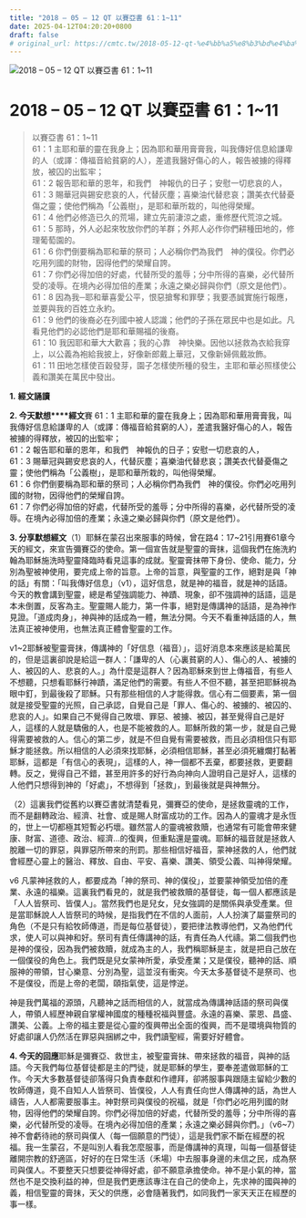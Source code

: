 ```yaml
---
title: "2018 – 05 – 12 QT 以賽亞書 61：1~11"
date: 2025-04-12T04:20:20+0800
draft: false
# original_url: https://cmtc.tw/2018-05-12-qt-%e4%bb%a5%e8%b3%bd%e4%ba%9e%e6%9b%b8-61%ef%bc%9a111
---
```


![2018 – 05 – 12 QT 以賽亞書 61：1~11](/images/qt.jpg   "2018 – 05 – 12 QT 以賽亞書 61：1~11")

# 2018 – 05 – 12 QT 以賽亞書 61：1~11

> 以賽亞書 61：1~11  
> 61：1 主耶和華的靈在我身上；因為耶和華用膏膏我，叫我傳好信息給謙卑的人（或譯：傳福音給貧窮的人），差遣我醫好傷心的人，報告被擄的得釋放，被囚的出監牢；  
> 61：2 報告耶和華的恩年，和我們　神報仇的日子；安慰一切悲哀的人，  
> 61：3 賜華冠與錫安悲哀的人，代替灰塵；喜樂油代替悲哀；讚美衣代替憂傷之靈；使他們稱為「公義樹」，是耶和華所栽的，叫他得榮耀。  
> 61：4 他們必修造已久的荒場，建立先前淒涼之處，重修歷代荒涼之城。  
> 61：5 那時，外人必起來牧放你們的羊群；外邦人必作你們耕種田地的，修理葡萄園的。  
> 61：6 你們倒要稱為耶和華的祭司；人必稱你們為我們　神的僕役。你們必吃用列國的財物，因得他們的榮耀自誇。  
> 61：7 你們必得加倍的好處，代替所受的羞辱；分中所得的喜樂，必代替所受的凌辱。在境內必得加倍的產業；永遠之樂必歸與你們（原文是他們）。  
> 61：8 因為我─耶和華喜愛公平，恨惡搶奪和罪孽；我要憑誠實施行報應，並要與我的百姓立永約。  
> 61：9 他們的後裔必在列國中被人認識；他們的子孫在眾民中也是如此。凡看見他們的必認他們是耶和華賜福的後裔。  
> 61：10 我因耶和華大大歡喜；我的心靠　神快樂。因他以拯救為衣給我穿上，以公義為袍給我披上，好像新郎戴上華冠，又像新婦佩戴妝飾。  
> 61：11 田地怎樣使百穀發芽，園子怎樣使所種的發生，主耶和華必照樣使公義和讚美在萬民中發出。

**1.** **經文誦讀**

**2. 今天默想****經文**賽 61：1 主耶和華的靈在我身上；因為耶和華用膏膏我，叫我傳好信息給謙卑的人（或譯：傳福音給貧窮的人），差遣我醫好傷心的人，報告被擄的得釋放，被囚的出監牢；  
61：2 報告耶和華的恩年，和我們　神報仇的日子；安慰一切悲哀的人，  
61：3 賜華冠與錫安悲哀的人，代替灰塵；喜樂油代替悲哀；讚美衣代替憂傷之靈；使他們稱為「公義樹」，是耶和華所栽的，叫他得榮耀。  
61：6 你們倒要稱為耶和華的祭司；人必稱你們為我們　神的僕役。你們必吃用列國的財物，因得他們的榮耀自誇。  
61：7 你們必得加倍的好處，代替所受的羞辱；分中所得的喜樂，必代替所受的凌辱。在境內必得加倍的產業；永遠之樂必歸與你們（原文是他們）。

**3. 分享默想經文**（1）耶穌在蒙召出來服事的時候，曾在路4：17~21引用賽61章今天的經文，來宣告彌賽亞的使命。第一個宣告就是聖靈的膏抹，這個我們在施洗約翰為耶穌施洗時聖靈降臨時看見這事的成就。聖靈膏抹帶下身份、使命、能力，分別為聖被神使用，要完成上帝的旨意。上帝的旨意，與聖靈的工作，絕對是與「神的話」有關：「叫我傳好信息」（v1），這好信息，就是神的福音，就是神的話語。今天的教會講到聖靈，總是希望強調能力、神蹟、現象，卻不強調神的話語，這是本未倒置，反客為主。聖靈賜人能力，第一件事，絕對是傳講神的話語，是為神作見證。「道成肉身」，神與神的話成為一體，無法分開。今天不看重神話語的人，無法真正被神使用，也無法真正體會聖靈的工作。

v1~2耶穌被聖靈膏抹，傳講神的「好信息（福音）」，這好消息本來應該是給萬民的，但是這裏卻說是給這一群人：「謙卑的人（心裏貧窮的人）、傷心的人、被擄的人、被囚的人、悲哀的人。」為什麼是這群人？因為耶穌來到世上傳福音，有些人不想聽，只想看耶穌行神蹟，滿足他們的需要。有些人不但不聽，甚至把耶穌視為眼中釘，到最後殺了耶穌。只有那些相信的人才能得救。信心有二個要素，第一個就是接受聖靈的光照，自己承認，自覺自己是「罪人、傷心的、被擄的、被囚的、悲哀的人」。如果自己不覺得自己敗壞、罪惡、被擄、被囚，甚至覺得自己是好人，這樣的人就是驕傲的人，也是不能被救的人。耶穌所救的第一步，就是自己覺得需要被救的人。信心的第二步，就是不但自覺有需要被救，而且必須相信只有耶穌才能拯救。所以相信的人必須來找耶穌，必須相信耶穌，甚至必須死纏爛打黏著耶穌，這都是「有信心的表現」，這樣的人，神一個都不丟棄，都要拯救，更要翻轉。反之，覺得自己不錯，甚至用許多的好行為向神向人證明自己是好人，這樣的人他們只想得到神的「好處」，不想得到「拯救」，到最後就是與神無分。

（2）這裏我們從舊約以賽亞書就清楚看見，彌賽亞的使命，是拯救靈魂的工作，而不是翻轉政治、經濟、社會、或是賜人財富成功的工作。因為人的靈魂才是永恆的，世上一切都極其短暫必朽壞。雖然當人的靈魂被救贖，也通常有可能會帶來健康、財富、道德、政治、經濟…的復興，但重點還是靈魂。耶穌的福音就是拯救人脫離一切的罪惡，與罪惡所帶來的刑罰。那些相信好福音，蒙神拯救的人，他們就會經歷心靈上的醫治、釋放、自由、平安、喜樂、讚美、領受公義、叫神得榮耀。

v6 凡蒙神拯救的人，都要成為「神的祭司、神的僕役」，並要蒙神領受加倍的產業、永遠的福樂。這裏我們看見的，就是我們被救贖的基督徒，每一個人都應該是「人人皆祭司、皆僕人」。當然我們也是兒女，兒女強調的是關係與承受產業。但是當耶穌說人人皆祭司的時候，是指我們在不信的人面前，人人扮演了屬靈祭司的角色（不是只有給牧師傳道，而是每位基督徒），要把律法教導他們，又為他們代求，使人可以與神和好。祭司有責任傳講神的話，有責任為人代禱。第二個我們也是神的僕役，因為我們被救贖，就成為主的人，我們稱耶穌是主，就是把自己放在一個僕役的角色上。我們既是兒女蒙神所愛，承受產業；又是僕役，聽神的話、順服神的帶領，甘心樂意、分別為聖，這並沒有衝突。今天太多基督徒不是祭司、也不是僕役，而是上帝的老闆，頤指氣使，這是悖逆。

神是我們萬福的源頭，凡聽神之話而相信的人，就當成為傳講神話語的祭司與僕人，帶領人經歷神親自掌權神國度的種種祝福與豐盛。永遠的喜樂、蒙恩、昌盛、讚美、公義。上帝的福主要是從心靈的復興帶出全面的復興，而不是環境與物質的好處卻讓人仍然活在罪惡與捆綁之中，我們讀聖經，需要好好體會。

**4. 今天的回應**耶穌是彌賽亞、救世主，被聖靈膏抹、帶來拯救的福音，與神的話語。今天我們每位基督徒都是主的門徒，就是耶穌的學生，要奉差遣做耶穌的工作。今天大多數基督徒卻落得只負責奉獻和作禮拜，卻將服事與跟隨主留給少數的牧師傳道，竟不自知人人皆祭司、皆僕役，人人有責任向世人傳講神的話，為世人禱告，人人都需要服事主。神對祭司與僕役的祝福，就是「你們必吃用列國的財物，因得他們的榮耀自誇。你們必得加倍的好處，代替所受的羞辱；分中所得的喜樂，必代替所受的凌辱。在境內必得加倍的產業；永遠之樂必歸與你們。」（v6~7）神不會虧待祂的祭司與僕人（每一個願意的門徒），這是我們家不斷在經歷的祝福。我一生蒙召，不是叫別人看我怎麼服事，而是傳講神的真理，叫每一個基督徒離開宗教的舒適區，好好的在日常生活（禾場）中去服事身邊的未信之民，成為祭司與僕人。不要整天只想要從神得好處，卻不願意承擔使命。神不是小氣的神，當然也不是交換利益的神，但是我們更應該專注在自己的使命上，先求神的國與神的義，相信聖靈的膏抹，天父的供應，必會隨著我們，如同我們一家天天正在經歷的事一樣。